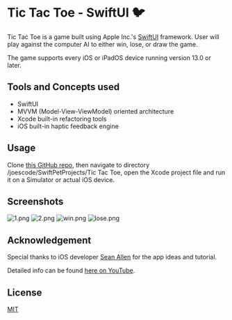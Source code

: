 # Tic Tac Toe - SwiftUI 🐦

Tic Tac Toe is a game built using Apple Inc.'s [SwiftUI](https://developer.apple.com/xcode/swiftui/) framework. User will play against the computer AI to either win, lose, or draw the game.

The game supports every iOS or iPadOS device running version 13.0 or later.

## Tools and Concepts used

* SwiftUI
* MVVM (Model-View-ViewModel) oriented architecture
* Xcode built-in refactoring tools
* iOS built-in haptic feedback engine

## Usage

Clone [this GitHub repo](https://github.com/rungxanh2901/joescode.git), then navigate to directory /joescode/SwiftPetProjects/Tic Tac Toe, open the Xcode project file and run it on a Simulator or actual iOS device.

## Screenshots

![1.png](screenshots/1.PNG)
![2.png](screenshots/2.PNG)
![win.png](screenshots/win.PNG)
![lose.png](screenshots/lose.PNG)

## Acknowledgement
Special thanks to iOS developer [Sean Allen](https://twitter.com/seanallen_dev) for the app ideas and tutorial.

Detailed info can be found [here on YouTube](https://www.youtube.com/watch?v=MCLiPW2ns2w&t=3286s).

## License
[MIT](https://choosealicense.com/licenses/mit/)
